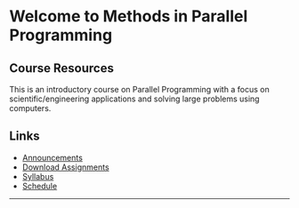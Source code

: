 # Welcome to Methods in Parallel Programming

## Course Resources

This is an introductory course on Parallel Programming with a focus on scientific/engineering applications and solving large
 problems using computers.

## Links

- [Announcements](Announcements)
- [Download Assignments](assignments)
- [Syllabus](Syllabus)
- [Schedule](Schedule)


-----
